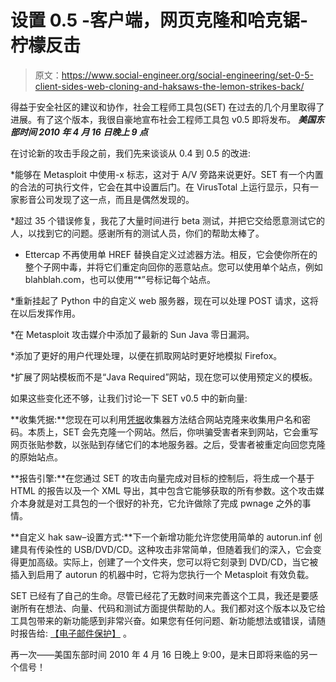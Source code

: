 # 设置 0.5 -客户端，网页克隆和哈克锯-柠檬反击

> 原文：<https://www.social-engineer.org/social-engineering/set-0-5-client-sides-web-cloning-and-haksaws-the-lemon-strikes-back/>

得益于安全社区的建议和协作，社会工程师工具包(SET) 在过去的几个月里取得了进展。有了这个版本，我很自豪地宣布社会工程师工具包 v0.5 即将发布。 ***美国东部时间 2010 年 4 月 16 日晚上 9 点***

在讨论新的攻击手段之前，我们先来谈谈从 0.4 到 0.5 的改进:

*能够在 Metasploit 中使用-x 标志，这对于 A/V 旁路来说更好。SET 有一个内置的合法的可执行文件，它会在其中设置后门。在 VirusTotal 上运行显示，只有一家影音公司发现了这一点，而且是偶然发现的。

*超过 35 个错误修复，我花了大量时间进行 beta 测试，并把它交给愿意测试它的人，以找到它的问题。感谢所有的测试人员，你们的帮助太棒了。

* Ettercap 不再使用单 HREF 替换自定义过滤器方法。相反，它会使你所在的整个子网中毒，并将它们重定向回你的恶意站点。您可以使用单个站点，例如 blahblah.com，也可以使用“*”号标记每个站点。

*重新挂起了 Python 中的自定义 web 服务器，现在可以处理 POST 请求，这将在以后发挥作用。

*在 Metasploit 攻击媒介中添加了最新的 Sun Java 零日漏洞。

*添加了更好的用户代理处理，以便在抓取网站时更好地模拟 Firefox。

*扩展了网站模板而不是“Java Required”网站，现在您可以使用预定义的模板。

如果这些变化还不够，让我们讨论一下 SET v0.5 中的新向量:

**收集凭据:**您现在可以利用[凭据](https://www.social-engineer.org/social-engineering/stealing-credentials-via-social-engineering/)收集器方法结合网站克隆来收集用户名和密码。本质上，SET 会先克隆一个网站。然后，你哄骗受害者来到网站，它会重写网页张贴参数，以张贴到存储它们的本地服务器。之后，受害者被重定向回您克隆的原始站点。

**报告引擎:**在您通过 SET 的攻击向量完成对目标的控制后，将生成一个基于 HTML 的报告以及一个 XML 导出，其中包含它能够获取的所有参数。这个攻击媒介本身就是对工具包的一个很好的补充，它允许做除了完成 pwnage 之外的事情。

**自定义 hak saw–设置方式:**下一个新增功能允许您使用简单的 autorun.inf 创建具有传染性的 USB/DVD/CD。这种攻击非常简单，但随着我们的深入，它会变得更加高级。实际上，创建了一个文件夹，您可以将它刻录到 DVD/CD，当它被插入到启用了 autorun 的机器中时，它将为您执行一个 Metasploit 有效负载。

SET 已经有了自己的生命。尽管已经花了无数时间来完善这个工具，我还是要感谢所有在想法、向量、代码和测试方面提供帮助的人。我们都对这个版本以及它给工具包带来的新功能感到非常兴奋。如果您有任何问题、新功能想法或错误，请随时报告给: [【电子邮件保护】](/cdn-cgi/l/email-protection#42262334272902312d212b232e6f272c252b2c2727306c2d3025) 。

再一次——美国东部时间 2010 年 4 月 16 日晚上 9:00，是末日即将来临的另一个信号！